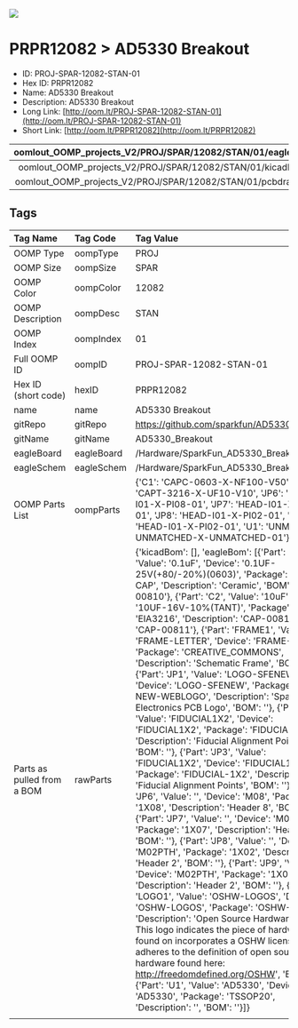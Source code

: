 


  
![][im]
# PRPR12082 > AD5330 Breakout

- ID: PROJ-SPAR-12082-STAN-01
- Hex ID: PRPR12082
- Name: AD5330 Breakout
- Description: AD5330 Breakout
- Long Link: [http://oom.lt/PROJ-SPAR-12082-STAN-01](http://oom.lt/PROJ-SPAR-12082-STAN-01)
- Short Link: [http://oom.lt/PRPR12082](http://oom.lt/PRPR12082)
  

|oomlout_OOMP_projects_V2/PROJ/SPAR/12082/STAN/01/eagleImage.png|oomlout_OOMP_projects_V2/PROJ/SPAR/12082/STAN/01/eagleSchemImage.png|oomlout_OOMP_projects_V2/PROJ/SPAR/12082/STAN/01/kicadPcb3dFront.png|oomlout_OOMP_projects_V2/PROJ/SPAR/12082/STAN/01/kicadPcb3dBack.png|
| :---: | :---: | :---: | :---: |
|oomlout_OOMP_projects_V2/PROJ/SPAR/12082/STAN/01/kicadPcb3d.png|oomlout_OOMP_projects_V2/PROJ/SPAR/12082/STAN/01/bomBack.png|oomlout_OOMP_projects_V2/PROJ/SPAR/12082/STAN/01/bomFront.png|oomlout_OOMP_projects_V2/PROJ/SPAR/12082/STAN/01/pcbdraw.svg|
|oomlout_OOMP_projects_V2/PROJ/SPAR/12082/STAN/01/pcbdrawBack.svg||||

## Tags
  

|Tag Name|Tag Code|Tag Value|
| :--- | :--- | :--- |
|OOMP Type|oompType|PROJ|
|OOMP Size|oompSize|SPAR|
|OOMP Color|oompColor|12082|
|OOMP Description|oompDesc|STAN|
|OOMP Index|oompIndex|01|
|Full OOMP ID|oompID|PROJ-SPAR-12082-STAN-01|
|Hex ID (short code)|hexID|PRPR12082|
|name|name|AD5330 Breakout|
|gitRepo|gitRepo|https://github.com/sparkfun/AD5330_Breakout|
|gitName|gitName|AD5330_Breakout|
|eagleBoard|eagleBoard|/Hardware/SparkFun_AD5330_Breakout.brd|
|eagleSchem|eagleSchem|/Hardware/SparkFun_AD5330_Breakout.sch|
|OOMP Parts List|oompParts|{'C1': 'CAPC-0603-X-NF100-V50', 'C2': 'CAPT-3216-X-UF10-V10', 'JP6': 'HEAD-I01-X-PI08-01', 'JP7': 'HEAD-I01-X-PI07-01', 'JP8': 'HEAD-I01-X-PI02-01', 'JP9': 'HEAD-I01-X-PI02-01', 'U1': 'UNMATCHED-UNMATCHED-X-UNMATCHED-01'}|
|Parts as pulled from a BOM|rawParts|{'kicadBom': [], 'eagleBom': [{'Part': 'C1', 'Value': '0.1uF', 'Device': '0.1UF-25V(+80/-20%)(0603)', 'Package': '0603-CAP', 'Description': 'Ceramic', 'BOM': 'CAP-00810'}, {'Part': 'C2', 'Value': '10uF', 'Device': '10UF-16V-10%(TANT)', 'Package': 'EIA3216', 'Description': 'CAP-00811', 'BOM': 'CAP-00811'}, {'Part': 'FRAME1', 'Value': 'FRAME-LETTER', 'Device': 'FRAME-LETTER', 'Package': 'CREATIVE_COMMONS', 'Description': 'Schematic Frame', 'BOM': ''}, {'Part': 'JP1', 'Value': 'LOGO-SFENEW', 'Device': 'LOGO-SFENEW', 'Package': 'SFE-NEW-WEBLOGO', 'Description': 'Spark Fun Electronics PCB Logo', 'BOM': ''}, {'Part': 'JP2', 'Value': 'FIDUCIAL1X2', 'Device': 'FIDUCIAL1X2', 'Package': 'FIDUCIAL-1X2', 'Description': 'Fiducial Alignment Points', 'BOM': ''}, {'Part': 'JP3', 'Value': 'FIDUCIAL1X2', 'Device': 'FIDUCIAL1X2', 'Package': 'FIDUCIAL-1X2', 'Description': 'Fiducial Alignment Points', 'BOM': ''}, {'Part': 'JP6', 'Value': '', 'Device': 'M08', 'Package': '1X08', 'Description': 'Header 8', 'BOM': ''}, {'Part': 'JP7', 'Value': '', 'Device': 'M07', 'Package': '1X07', 'Description': 'Header 7', 'BOM': ''}, {'Part': 'JP8', 'Value': '', 'Device': 'M02PTH', 'Package': '1X02', 'Description': 'Header 2', 'BOM': ''}, {'Part': 'JP9', 'Value': '', 'Device': 'M02PTH', 'Package': '1X02', 'Description': 'Header 2', 'BOM': ''}, {'Part': 'LOGO1', 'Value': 'OSHW-LOGOS', 'Device': 'OSHW-LOGOS', 'Package': 'OSHW-LOGO-S', 'Description': 'Open Source Hardware Logo This logo indicates the piece of hardware it is found on incorporates a OSHW license and/or adheres to the definition of open source hardware found here: http://freedomdefined.org/OSHW', 'BOM': ''}, {'Part': 'U1', 'Value': 'AD5330', 'Device': 'AD5330', 'Package': 'TSSOP20', 'Description': '', 'BOM': ''}]}|
||||



[im]: PROJ/SPAR/12082/STAN/01/kicadPcb3d_450.png
